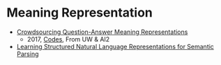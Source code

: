 # Meaning Representation
* [Crowdsourcing Question-Answer Meaning Representations](https://arxiv.org/abs/1711.05885)
  * 2017, [Codes](https://github.com/uwnlp/qamr), From UW & AI2
* [Learning Structured Natural Language Representations for Semantic Parsing](https://arxiv.org/pdf/1704.08387.pdf)
